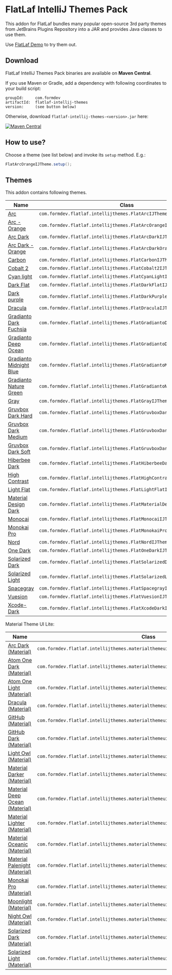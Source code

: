 FlatLaf IntelliJ Themes Pack
============================

This addon for FlatLaf bundles many popular open-source 3rd party themes from
JetBrains Plugins Repository into a JAR and provides Java classes to use them.

Use [FlatLaf Demo](https://github.com/JFormDesigner/FlatLaf#demo) to try them
out.


Download
--------

FlatLaf IntelliJ Themes Pack binaries are available on **Maven Central**.

If you use Maven or Gradle, add a dependency with following coordinates to your
build script:

    groupId:     com.formdev
    artifactId:  flatlaf-intellij-themes
    version:     (see button below)

Otherwise, download `flatlaf-intellij-themes-<version>.jar` here:

[![Maven Central](https://maven-badges.herokuapp.com/maven-central/com.formdev/flatlaf-intellij-themes/badge.svg?style=flat-square&color=007ec6)](https://maven-badges.herokuapp.com/maven-central/com.formdev/flatlaf-intellij-themes)


How to use?
-----------

Choose a theme (see list below) and invoke its `setup` method. E.g.:

~~~java
FlatArcOrangeIJTheme.setup();
~~~


Themes
------

This addon contains following themes.

Name | Class
-----|------
[Arc](https://gitlab.com/zlamalp/arc-theme-idea) | `com.formdev.flatlaf.intellijthemes.FlatArcIJTheme`
[Arc - Orange](https://gitlab.com/zlamalp/arc-theme-idea) | `com.formdev.flatlaf.intellijthemes.FlatArcOrangeIJTheme`
[Arc Dark](https://gitlab.com/zlamalp/arc-theme-idea) | `com.formdev.flatlaf.intellijthemes.FlatArcDarkIJTheme`
[Arc Dark - Orange](https://gitlab.com/zlamalp/arc-theme-idea) | `com.formdev.flatlaf.intellijthemes.FlatArcDarkOrangeIJTheme`
[Carbon](https://github.com/luisfer0793/theme-carbon) | `com.formdev.flatlaf.intellijthemes.FlatCarbonIJTheme`
[Cobalt 2](https://github.com/ngehlert/cobalt2) | `com.formdev.flatlaf.intellijthemes.FlatCobalt2IJTheme`
[Cyan light](https://github.com/OlyaB/CyanTheme) | `com.formdev.flatlaf.intellijthemes.FlatCyanLightIJTheme`
[Dark Flat](https://github.com/nerzhulart/DarkFlatTheme) | `com.formdev.flatlaf.intellijthemes.FlatDarkFlatIJTheme`
[Dark purple](https://github.com/OlyaB/DarkPurpleTheme) | `com.formdev.flatlaf.intellijthemes.FlatDarkPurpleIJTheme`
[Dracula](https://github.com/dracula/jetbrains) | `com.formdev.flatlaf.intellijthemes.FlatDraculaIJTheme`
[Gradianto Dark Fuchsia](https://github.com/thvardhan/Gradianto) | `com.formdev.flatlaf.intellijthemes.FlatGradiantoDarkFuchsiaIJTheme`
[Gradianto Deep Ocean](https://github.com/thvardhan/Gradianto) | `com.formdev.flatlaf.intellijthemes.FlatGradiantoDeepOceanIJTheme`
[Gradianto Midnight Blue](https://github.com/thvardhan/Gradianto) | `com.formdev.flatlaf.intellijthemes.FlatGradiantoMidnightBlueIJTheme`
[Gradianto Nature Green](https://github.com/thvardhan/Gradianto) | `com.formdev.flatlaf.intellijthemes.FlatGradiantoNatureGreenIJTheme`
[Gray](https://github.com/OlyaB/GreyTheme) | `com.formdev.flatlaf.intellijthemes.FlatGrayIJTheme`
[Gruvbox Dark Hard](https://github.com/Vincent-P/gruvbox-intellij-theme) | `com.formdev.flatlaf.intellijthemes.FlatGruvboxDarkHardIJTheme`
[Gruvbox Dark Medium](https://github.com/Vincent-P/gruvbox-intellij-theme) | `com.formdev.flatlaf.intellijthemes.FlatGruvboxDarkMediumIJTheme`
[Gruvbox Dark Soft](https://github.com/Vincent-P/gruvbox-intellij-theme) | `com.formdev.flatlaf.intellijthemes.FlatGruvboxDarkSoftIJTheme`
[Hiberbee Dark](https://github.com/Hiberbee/themes) | `com.formdev.flatlaf.intellijthemes.FlatHiberbeeDarkIJTheme`
[High Contrast](https://github.com/JetBrains/intellij-community) | `com.formdev.flatlaf.intellijthemes.FlatHighContrastIJTheme`
[Light Flat](https://github.com/nerzhulart/LightFlatTheme) | `com.formdev.flatlaf.intellijthemes.FlatLightFlatIJTheme`
[Material Design Dark](https://github.com/xinkunZ/NotReallyMDTheme) | `com.formdev.flatlaf.intellijthemes.FlatMaterialDesignDarkIJTheme`
[Monocai](https://github.com/TheEggi/intellij-monocai-theme) | `com.formdev.flatlaf.intellijthemes.FlatMonocaiIJTheme`
[Monokai Pro](https://github.com/subtheme-dev/monokai-pro) | `com.formdev.flatlaf.intellijthemes.FlatMonokaiProIJTheme`
[Nord](https://github.com/nordtheme/jetbrains) | `com.formdev.flatlaf.intellijthemes.FlatNordIJTheme`
[One Dark](https://github.com/one-dark/jetbrains-one-dark-theme) | `com.formdev.flatlaf.intellijthemes.FlatOneDarkIJTheme`
[Solarized Dark](https://github.com/4lex4/intellij-platform-solarized) | `com.formdev.flatlaf.intellijthemes.FlatSolarizedDarkIJTheme`
[Solarized Light](https://github.com/4lex4/intellij-platform-solarized) | `com.formdev.flatlaf.intellijthemes.FlatSolarizedLightIJTheme`
[Spacegray](https://github.com/mturlo/intellij-spacegray) | `com.formdev.flatlaf.intellijthemes.FlatSpacegrayIJTheme`
[Vuesion](https://github.com/vuesion/intellij-theme) | `com.formdev.flatlaf.intellijthemes.FlatVuesionIJTheme`
[Xcode-Dark](https://github.com/antelle/intellij-xcode-dark-theme) | `com.formdev.flatlaf.intellijthemes.FlatXcodeDarkIJTheme`

Material Theme UI Lite:

Name | Class
-----|------
[Arc Dark (Material)](https://github.com/AtomMaterialUI/material-theme-ui-lite) | `com.formdev.flatlaf.intellijthemes.materialthemeuilite.FlatMTArcDarkIJTheme`
[Atom One Dark (Material)](https://github.com/AtomMaterialUI/material-theme-ui-lite) | `com.formdev.flatlaf.intellijthemes.materialthemeuilite.FlatMTAtomOneDarkIJTheme`
[Atom One Light (Material)](https://github.com/AtomMaterialUI/material-theme-ui-lite) | `com.formdev.flatlaf.intellijthemes.materialthemeuilite.FlatMTAtomOneLightIJTheme`
[Dracula (Material)](https://github.com/AtomMaterialUI/material-theme-ui-lite) | `com.formdev.flatlaf.intellijthemes.materialthemeuilite.FlatMTDraculaIJTheme`
[GitHub (Material)](https://github.com/AtomMaterialUI/material-theme-ui-lite) | `com.formdev.flatlaf.intellijthemes.materialthemeuilite.FlatMTGitHubIJTheme`
[GitHub Dark (Material)](https://github.com/AtomMaterialUI/material-theme-ui-lite) | `com.formdev.flatlaf.intellijthemes.materialthemeuilite.FlatMTGitHubDarkIJTheme`
[Light Owl (Material)](https://github.com/AtomMaterialUI/material-theme-ui-lite) | `com.formdev.flatlaf.intellijthemes.materialthemeuilite.FlatMTLightOwlIJTheme`
[Material Darker (Material)](https://github.com/AtomMaterialUI/material-theme-ui-lite) | `com.formdev.flatlaf.intellijthemes.materialthemeuilite.FlatMTMaterialDarkerIJTheme`
[Material Deep Ocean (Material)](https://github.com/AtomMaterialUI/material-theme-ui-lite) | `com.formdev.flatlaf.intellijthemes.materialthemeuilite.FlatMTMaterialDeepOceanIJTheme`
[Material Lighter (Material)](https://github.com/AtomMaterialUI/material-theme-ui-lite) | `com.formdev.flatlaf.intellijthemes.materialthemeuilite.FlatMTMaterialLighterIJTheme`
[Material Oceanic (Material)](https://github.com/AtomMaterialUI/material-theme-ui-lite) | `com.formdev.flatlaf.intellijthemes.materialthemeuilite.FlatMTMaterialOceanicIJTheme`
[Material Palenight (Material)](https://github.com/AtomMaterialUI/material-theme-ui-lite) | `com.formdev.flatlaf.intellijthemes.materialthemeuilite.FlatMTMaterialPalenightIJTheme`
[Monokai Pro (Material)](https://github.com/AtomMaterialUI/material-theme-ui-lite) | `com.formdev.flatlaf.intellijthemes.materialthemeuilite.FlatMTMonokaiProIJTheme`
[Moonlight (Material)](https://github.com/AtomMaterialUI/material-theme-ui-lite) | `com.formdev.flatlaf.intellijthemes.materialthemeuilite.FlatMTMoonlightIJTheme`
[Night Owl (Material)](https://github.com/AtomMaterialUI/material-theme-ui-lite) | `com.formdev.flatlaf.intellijthemes.materialthemeuilite.FlatMTNightOwlIJTheme`
[Solarized Dark (Material)](https://github.com/AtomMaterialUI/material-theme-ui-lite) | `com.formdev.flatlaf.intellijthemes.materialthemeuilite.FlatMTSolarizedDarkIJTheme`
[Solarized Light (Material)](https://github.com/AtomMaterialUI/material-theme-ui-lite) | `com.formdev.flatlaf.intellijthemes.materialthemeuilite.FlatMTSolarizedLightIJTheme`
